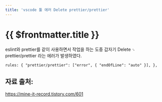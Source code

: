 ```yaml
---
title: 'vscode 툴 에러 Delete prettier/prettier'
---
```


# {{ $frontmatter.title }}



eslint와 prettier를 같이 사용하면서 작업을 하는 도중 갑자기 Delete `␍` prettier/prettier 라는 에러가 발생하였다.



```
rules: { "prettier/prettier": ["error", { "endOfLine": "auto" }], },
```





## 자료 출처:

https://mine-it-record.tistory.com/601